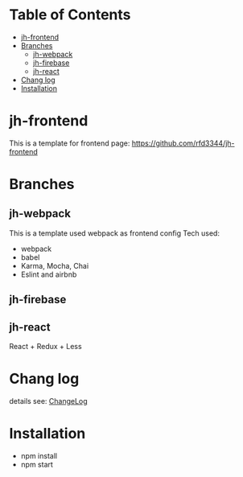 # Table of Contents #
<!-- START doctoc generated TOC please keep comment here to allow auto update -->
<!-- DON'T EDIT THIS SECTION, INSTEAD RE-RUN doctoc TO UPDATE -->


- [jh-frontend](#jh-frontend)
- [Branches](#branches)
  - [jh-webpack](#jh-webpack)
  - [jh-firebase](#jh-firebase)
  - [jh-react](#jh-react)
- [Chang log](#chang-log)
- [Installation](#installation)

<!-- END doctoc generated TOC please keep comment here to allow auto update -->

# jh-frontend
This is a template for frontend page:
https://github.com/rfd3344/jh-frontend

# Branches
## jh-webpack
This is a template used webpack as frontend config
Tech used:
- webpack
- babel
- Karma, Mocha, Chai
- Eslint and airbnb


## jh-firebase


## jh-react
React + Redux + Less </br>


# Chang log
details see: [ChangeLog](./docs/ChangeLog.md#)


# Installation
- npm install
- npm start
